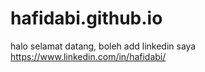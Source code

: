 # hafidabi.github.io

halo selamat datang, boleh add linkedin saya https://www.linkedin.com/in/hafidabi/
